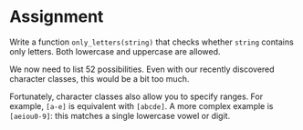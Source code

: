 # Assignment

Write a function `only_letters(string)` that checks whether `string` contains only letters. Both lowercase and uppercase
are allowed.

We now need to list 52 possibilities. Even with our recently discovered character classes,
this would be a bit too much.

Fortunately, character classes also allow you to specify ranges. For example,
`[a-e]` is equivalent with `[abcde]`. A more complex example is
`[aeiou0-9]`: this matches a single lowercase vowel or digit.